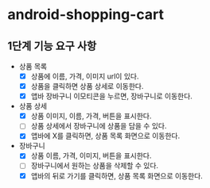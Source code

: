 # android-shopping-cart

## 1단계 기능 요구 사항

- 상품 목록
    - [X] 상품에 이름, 가격, 이미지 url이 있다.
    - [X] 상품을 클릭하면 상품 상세로 이동한다.
    - [X] 앱바 장바구니 이모티콘을 누르면, 장바구니로 이동한다.
- 상품 상세
    - [x] 상품 이미지, 이름, 가격, 버튼을 표시한다.
    - [ ] 상품 상세에서 장바구니에 상품을 담을 수 있다.
    - [X] 앱바에 X를 클릭하면, 상품 목록 화면으로 이동한다.
- 장바구니
    - [X] 상품 이름, 가격, 이미지, 버튼을 표시한다.
    - [ ] 장바구니에서 원하는 상품을 삭제할 수 있다.
    - [X] 앱바의 뒤로 가기를 클릭하면, 상품 목록 화면으로 이동한다.
